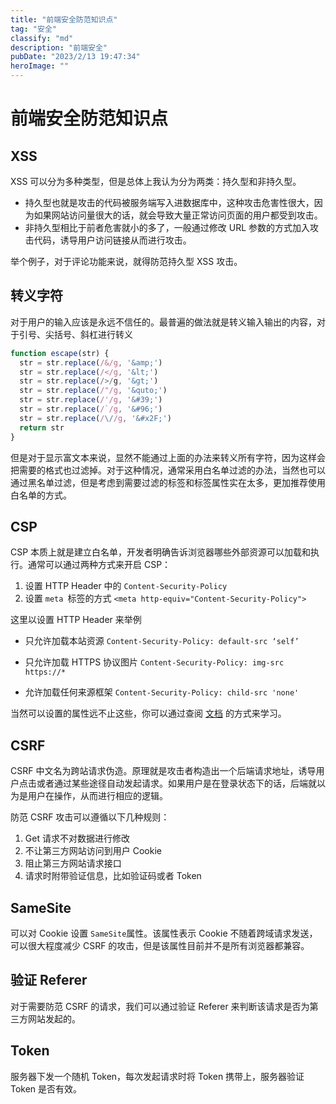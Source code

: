 ```yaml
---
title: "前端安全防范知识点"
tag: "安全"
classify: "md"
description: "前端安全"
pubDate: "2023/2/13 19:47:34"
heroImage: ""
---
```


# 前端安全防范知识点
## XSS

XSS 可以分为多种类型，但是总体上我认为分为两类：持久型和非持久型。
- 持久型也就是攻击的代码被服务端写入进数据库中，这种攻击危害性很大，因为如果网站访问量很大的话，就会导致大量正常访问页面的用户都受到攻击。
- 非持久型相比于前者危害就小的多了，一般通过修改 URL 参数的方式加入攻击代码，诱导用户访问链接从而进行攻击。


举个例子，对于评论功能来说，就得防范持久型 XSS 攻击。


## 转义字符

对于用户的输入应该是永远不信任的。最普遍的做法就是转义输入输出的内容，对于引号、尖括号、斜杠进行转义
```javascript
function escape(str) {
  str = str.replace(/&/g, '&amp;')
  str = str.replace(/</g, '&lt;')
  str = str.replace(/>/g, '&gt;')
  str = str.replace(/"/g, '&quto;')
  str = str.replace(/'/g, '&#39;')
  str = str.replace(/`/g, '&#96;')
  str = str.replace(/\//g, '&#x2F;')
  return str
}
```
但是对于显示富文本来说，显然不能通过上面的办法来转义所有字符，因为这样会把需要的格式也过滤掉。对于这种情况，通常采用白名单过滤的办法，当然也可以通过黑名单过滤，但是考虑到需要过滤的标签和标签属性实在太多，更加推荐使用白名单的方式。

## CSP
CSP 本质上就是建立白名单，开发者明确告诉浏览器哪些外部资源可以加载和执行。通常可以通过两种方式来开启 CSP：
1. 设置 HTTP Header 中的 `Content-Security-Policy`
2. 设置 `meta `标签的方式 `<meta http-equiv="Content-Security-Policy">`

这里以设置 HTTP Header 来举例
- 只允许加载本站资源
`Content-Security-Policy: default-src ‘self’`

- 只允许加载 HTTPS 协议图片
`Content-Security-Policy: img-src https://*`
- 允许加载任何来源框架
`Content-Security-Policy: child-src 'none'`

当然可以设置的属性远不止这些，你可以通过查阅 [文档](https://developer.mozilla.org/en-US/docs/Web/HTTP/Headers/Content-Security-Policy) 的方式来学习。


## CSRF

CSRF 中文名为跨站请求伪造。原理就是攻击者构造出一个后端请求地址，诱导用户点击或者通过某些途径自动发起请求。如果用户是在登录状态下的话，后端就以为是用户在操作，从而进行相应的逻辑。

防范 CSRF 攻击可以遵循以下几种规则：
1. Get 请求不对数据进行修改
2. 不让第三方网站访问到用户 Cookie
3. 阻止第三方网站请求接口
4. 请求时附带验证信息，比如验证码或者 Token

## SameSite

可以对 Cookie 设置 `SameSite`属性。该属性表示 Cookie 不随着跨域请求发送，可以很大程度减少 CSRF 的攻击，但是该属性目前并不是所有浏览器都兼容。

## 验证 Referer

对于需要防范 CSRF 的请求，我们可以通过验证 Referer 来判断该请求是否为第三方网站发起的。

## Token

服务器下发一个随机 Token，每次发起请求时将 Token 携带上，服务器验证 Token 是否有效。



